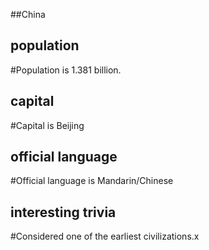 ##China
## population 
#Population is 1.381 billion.

## capital
#Capital is Beijing
 
## official language
#Official language is Mandarin/Chinese

## interesting trivia
#Considered one of the earliest civilizations.x


